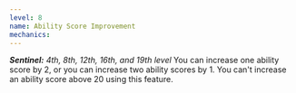 ```yaml
---
level: 8
name: Ability Score Improvement
mechanics:
---
```

_**Sentinel:** 4th, 8th, 12th, 16th, and 19th level_
You can increase one ability score by 2, or you can increase two ability scores by 1. You can't increase an ability score above 20 using this feature.